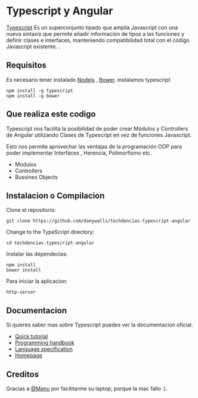 
# Typescript y Angular

[Typescript](http://www.typescriptlang.org/) Es un superconjunto tipado  que amplía Javascript con una nueva sintaxis que permite añadir información de tipos a las funciones y definir clases e interfaces, manteniendo compatibilidad total con el código Javascript existente.
.

## Requisitos

Es necesario tener instalado [Nodejs](https://nodejs.org/en/download/) , [Bower](http://bower.io/).
instalamos typescript 

```
npm install -g typescript
npm install -g bower
```

## Que realiza este codigo

Typescript nos facilita la posibilidad de poder crear Módulos y Controllers de Angular utilizando Clases de Typescript en vez de funciones Javascript.

Esto nos permite aprovechar las ventajas de la programación OOP para poder implementar Interfaces , Herencia, Polimorfismo etc.

* Modulos  
* Controllers 
* Bussines Objects

## Instalacion o Compilacion

Clone el repositorio:

```
git clone https://github.com/danywalls/techdencias-typescript-angular
```

Change to the TypeScript directory:

```
cd techdencias-typescript-angular
```

Instalar las dependecias:

```
npm install
bower install
```

Para iniciar la aplicacion:

```
http-server 
```

## Documentacion

Si quieres saber mas sobre Typescript puedes ver la documentacion oficial.

*  [Quick tutorial](http://www.typescriptlang.org/Tutorial)
*  [Programming handbook](http://www.typescriptlang.org/Handbook)
*  [Language specification](https://github.com/Microsoft/TypeScript/blob/master/doc/spec.md)
*  [Homepage](http://www.typescriptlang.org/)


## Creditos

Gracias a [@Manu](http://www.twitter.com/manu) por facilitarme su laptop, porque la mac fallo :).
</code>
